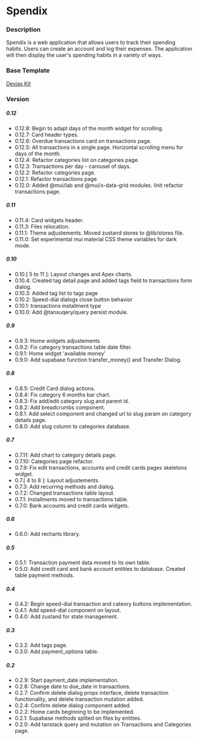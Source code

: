 # Spendix

### Description 

Spendix is a web application that allows users to track their spending habits. Users can create an account and log their expenses. The application will then display the user's spending habits in a variety of ways.

### Base Template

[Devias Kit](https://github.com/devias-io/material-kit-react)

### Version

##### 0.12
- 0.12.8: Begin to adapt days of the month widget for scrolling.
- 0.12.7: Card header types.
- 0.12.6: Overdue transactions card on transactions page.
- 0.12.5: All transactions in a single page. Horizontal scrolling menu for days of the month.
- 0.12.4: Refactor categories list on categories page.
- 0.12.3: Transactions per day - carousel of days.
- 0.12.2: Refactor categories page.
- 0.12.1: Refactor transactions page.
- 0.12.0: Added @mui/lab and @mui/x-data-grid modules. Iinit refactor transactions page.

##### 0.11
- 0.11.4: Card widgets header.
- 0.11.3: Files relocation.
- 0.11.1: Theme adjustements. Moved zustand stores to @lib/stores file.
- 0.11.0: Set experimental mui material CSS theme variables for dark mode.

##### 0.10
- 0.10.[ 5 to 11 ]: Layout changes and Apex charts.
- 0.10.4: Created tag detail page and added tags field to transactions form dialog.
- 0.10.3: Added tag list to tags page
- 0.10.2: Speed-dial dialogs close button behavior
- 0.10.1: transactions installment type
- 0.10.0: Add @tansuqery/query persist module.

##### 0.9
- 0.9.3: Home widgets adjustements
- 0.9.2: Fix category transactions table date filter.
- 0.9.1: Home widget 'available money'
- 0.9.0: Add supabase function transfer_money() and Transfer Dialog.

##### 0.8
- 0.8.5: Credit Card dialog actions.
- 0.8.4: Fix category 6 months bar chart.
- 0.8.3: Fix add/edit category slug and parent id.
- 0.8.2: Add breadcrumbs component.
- 0.8.1: Add select component and changed url to slug param on category details page.
- 0.8.0: Add slug column to categories database. 

##### 0.7
- 0.7.11: Add chart to category details page.
- 0.7.10: Categories page refactor.
- 0.7.9: Fix edit transactions, accounts and credit cards pages skeletons widget.
- 0.7.[ 4 to 8 ]: Layout adjustements.
- 0.7.3: Add recurring methods and dialog.
- 0.7.2: Changed transactions table layout.
- 0.7.1: Installments moved to transactions table.
- 0.7.0: Bank accounts and credit cards widgets.

##### 0.6
- 0.6.0: Add recharts library.

##### 0.5
- 0.5.1: Transaction payment data moved to its own table.
- 0.5.0: Add credit card and bank account entities to database. Created table payment methods.

##### 0.4
- 0.4.2: Begin speed-dial transaction and cateory buttons implementation.
- 0.4.1: Add speed-dial component on layout.
- 0.4.0: Add zustand for state management.

##### 0.3
- 0.3.2: Add tags page.
- 0.3.0: Add payment_options table.

##### 0.2
- 0.2.9: Start payment_date implementation.
- 0.2.8: Change date to due_date in transactions.
- 0.2.7: Confirm delete dialog props interface, delete transaction functionality, and delete transaction mutation added.
- 0.2.4: Confirm delete dialog component added.
- 0.2.2: Home cards beginning to be implemented.
- 0.2.1: Supabase methods splited on files by entities.
- 0.2.0: Add tanstack query and mutation on Transactions and Categories page.
